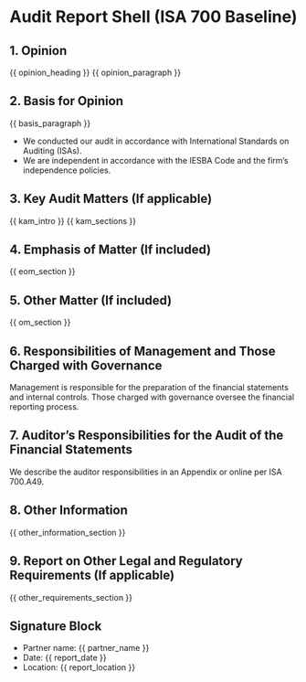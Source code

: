 # Audit Report Shell (ISA 700 Baseline)

## 1. Opinion
{{ opinion_heading }}
{{ opinion_paragraph }}

## 2. Basis for Opinion
{{ basis_paragraph }}
- We conducted our audit in accordance with International Standards on Auditing (ISAs).
- We are independent in accordance with the IESBA Code and the firm’s independence policies.

## 3. Key Audit Matters (If applicable)
{{ kam_intro }}
{{ kam_sections }}

## 4. Emphasis of Matter (If included)
{{ eom_section }}

## 5. Other Matter (If included)
{{ om_section }}

## 6. Responsibilities of Management and Those Charged with Governance
Management is responsible for the preparation of the financial statements and internal controls.
Those charged with governance oversee the financial reporting process.

## 7. Auditor’s Responsibilities for the Audit of the Financial Statements
We describe the auditor responsibilities in an Appendix or online per ISA 700.A49.

## 8. Other Information
{{ other_information_section }}

## 9. Report on Other Legal and Regulatory Requirements (If applicable)
{{ other_requirements_section }}

## Signature Block
- Partner name: {{ partner_name }}
- Date: {{ report_date }}
- Location: {{ report_location }}

